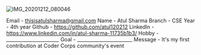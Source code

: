 ![IMG_20201212_080046](https://github.com/user-attachments/assets/bb810bbe-aa92-41ba-ab8c-f2d0fb396190)

Email - thisisatulsharma@gmail.com
Name - Atul Sharma
Branch - CSE
Year - 4th year
Github - https://github.com/atul120212
LinkedIn - https://www.linkedin.com/in/atul-sharma-11735b1b3/
Hobby - ______________________
Goal - _______________________
Message - It's my first contribution at Coder Corps community's event


